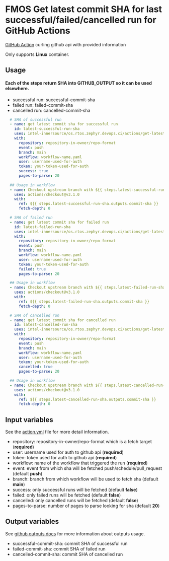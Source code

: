 # FMOS Get latest commit SHA for last successful/failed/cancelled run for GitHub Actions

[GitHub Action](https://github.com/features/actions)
curling github api with provided information

Only supports **Linux** container.

## Usage

#### Each of the steps return SHA into GITHUB_OUTPUT so it can be used elsewhere.
- successful run: successful-commit-sha
- failed run: failed-commit-sha
- cancelled run: cancelled-commit-sha

```yaml
  # SHA of successful run
  - name: get latest commit sha for successful run
    id: latest-successful-run-sha
    uses: intel-innersource/os.rtos.zephyr.devops.ci/actions/get-latest-commit-sha@main
    with:
      repository: repository-in-owner/repo-format
      event: push
      branch: main
      workflow: workflow-name.yaml
      user: username-used-for-auth
      token: your-token-used-for-auth
      success: true
      pages-to-parse: 20
  
  ## Usage in workflow
  - name: Checkout upstream branch with ${{ steps.latest-successful-run-sha.outputs.commit-sha }} SHA (main)
    uses: actions/checkout@v3.1.0
    with:
      ref: ${{ steps.latest-successful-run-sha.outputs.commit-sha }}
      fetch-depth: 0

  # SHA of failed run
  - name: get latest commit sha for failed run
    id: latest-failed-run-sha
    uses: intel-innersource/os.rtos.zephyr.devops.ci/actions/get-latest-commit-sha@main
    with:
      repository: repository-in-owner/repo-format
      event: push
      branch: main
      workflow: workflow-name.yaml
      user: username-used-for-auth
      token: your-token-used-for-auth
      failed: true
      pages-to-parse: 20

  ## Usage in workflow
  - name: Checkout upstream branch with ${{ steps.latest-failed-run-sha.outputs.commit-sha }} SHA (main)
    uses: actions/checkout@v3.1.0
    with:
      ref: ${{ steps.latest-failed-run-sha.outputs.commit-sha }}
      fetch-depth: 0

  # SHA of cancelled run
  - name: get latest commit sha for cancelled run
    id: latest-cancelled-run-sha
    uses: intel-innersource/os.rtos.zephyr.devops.ci/actions/get-latest-commit-sha@main
    with:
      repository: repository-in-owner/repo-format
      event: push
      branch: main
      workflow: workflow-name.yaml
      user: username-used-for-auth
      token: your-token-used-for-auth
      cancelled: true
      pages-to-parse: 20

  ## Usage in workflow
  - name: Checkout upstream branch with ${{ steps.latest-cancelled-run-sha.outputs.commit-sha }} SHA (main)
    uses: actions/checkout@v3.1.0
    with:
      ref: ${{ steps.latest-cancelled-run-sha.outputs.commit-sha }}
      fetch-depth: 0
```

## Input variables

See the [action.yml](./action.yml) file for more detail information.

* repository: repository-in-owner/repo-format which is a fetch target (**required**)
* user: username used for auth to github api (**required**)
* token: token used for auth to github api (**required**)
* workflow: name of the workflow that triggered the run (**required**)
* event: event from which sha will be fetched push/schedule/pull_request (default **push**)
* branch: branch from which workflow will be used to fetch sha (default **main**)
* success: only successful runs will be fetched (default **false**)
* failed: only failed runs will be fetched (default **false**)
* cancelled: only cancelled runs will be fetched (default **false**)
* pages-to-parse: number of pages to parse looking for sha (default **20**)

## Output variables

See [github outputs docs](https://docs.github.com/en/actions/using-jobs/defining-outputs-for-jobs) for more information about outputs usage.

* successful-commit-sha: commit SHA of successful run
* failed-commit-sha: commit SHA of failed run
* cancelled-commit-sha: commit SHA of cancelled run
